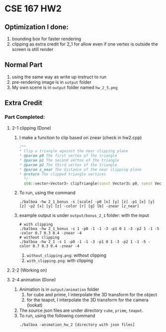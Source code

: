 # CSE 167 HW2

## Optimization I done:
1. bounding box for faster rendering
2. clipping as extra credit for 2_1 for allow even if one vertex is outside the screen is still render

## Normal Part
1. using the same way as write up instruct to run
2. pre-rendering image is in `output` folder
3. My own scene is in `output` folder named `hw_2_5.png`



## Extra Credit
### Part Completed:
1. 2-1 clipping (Done)
   1. I make a function to clip based on znear (check in hw2.cpp)
      ```c++
      /**
      * Clip a triangle against the near clipping plane
      * @param p0 The first vertex of the triangle
      * @param p1 The second vertex of the triangle
      * @param p2 The third vertex of the triangle
      * @param z_near The distance of the near clipping plane
      * @return The clipped triangle vertices
        */
        std::vector<Vector3> clipTriangle(const Vector3& p0, const Vector3& p1, const Vector3& p2, Real z_near)
         ```
   2. To run, using the command
      ```shell
      ./balboa -hw 2_1_bonus -s [scale] -p0 [x] [y] [z] -p1 [x] [y] [z] -p2 [x] [y] [z] -color [r] [g] [b] -znear [z_near]
      ```
   3. example output is under `output/bonus_2_1` folder: with the input
      ```shell
      # with clipping
      ./balboa -hw 2_1_bonus -s 1 -p0 -1 -1 -3 -p1 0 1 -3 -p2 1 -1 -5 -color 0.7 0.3 0.4 -znear -4
      # without clipping
      ./balboa -hw 2_1 -s 1 -p0 -1 -1 -3 -p1 0 1 -3 -p2 1 -1 -5 -color 0.7 0.3 0.4 -znear -4 
      ```
      1. `without_clipping.png`: without clipping
      2. `with_clipping.png`: with clipping


2. 2-2 (Working on)


3. 2-4 animation (Done)
   1. Animation is in `output/animation` folder
      1. for cube and prime, I interpolate the 3D transform for the object
      2. for the teapot, I interpolate the 3D transform for the camera (lookat)
   2. The source json files are under directory `cube`, `prime`, `teapot`.
   3. To run, using the following command
      ```shell
      ./balboa -animation_hw_2 [directory with json files]
      ```

